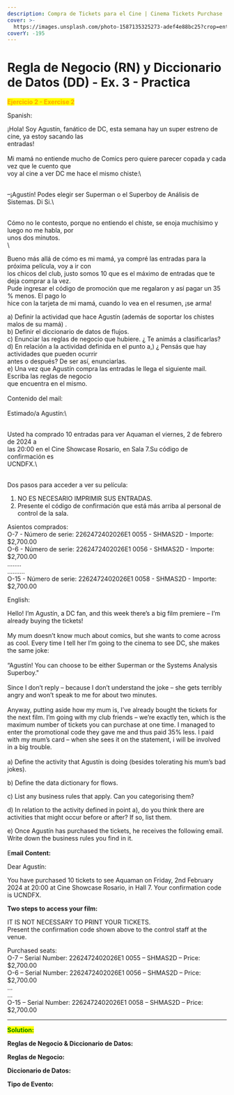 ```yaml
---
description: Compra de Tickets para el Cine | Cinema Tickets Purchase
cover: >-
  https://images.unsplash.com/photo-1587135325273-adef4e88bc25?crop=entropy&cs=srgb&fm=jpg&ixid=M3wxOTcwMjR8MHwxfHNlYXJjaHw0fHxtb3ZpZSUyMHRpY2tldHN8ZW58MHx8fHwxNzQ0MzAwNTU2fDA&ixlib=rb-4.0.3&q=85
coverY: -195
---
```


# Regla de Negocio (RN) y Diccionario de Datos (DD) - Ex. 3 - Practica

<mark style="color:orange;">**Ejercicio 2 - Exercise 2**</mark>

Spanish:

¡Hola! Soy Agustín, fanático de DC, esta semana hay un super estreno de cine, ya estoy sacando las\
entradas!\
\
Mi mamá no entiende mucho de Comics pero quiere parecer copada y cada vez que le cuento que\
voy al cine a ver DC me hace el mismo chiste:\
\
–¡Agustín! Podes elegir ser Superman o el Superboy de Análisis de Sistemas. Di Si.\
\
Cómo no le contesto, porque no entiendo el chiste, se enoja muchísimo y luego no me habla, por\
unos dos minutos.\
\
Bueno más allá de cómo es mi mamá, ya compré las entradas para la próxima película, voy a ir con\
los chicos del club, justo somos 10 que es el máximo de entradas que te deja comprar a la vez.\
Pude ingresar el código de promoción que me regalaron y así pagar un 35 % menos. El pago lo\
hice con la tarjeta de mi mamá, cuando lo vea en el resumen, ¡se arma!

a) Definir la actividad que hace Agustín (además de soportar los chistes malos de su mamá) .\
b) Definir el diccionario de datos de flujos.\
c) Enunciar las reglas de negocio que hubiere. ¿ Te animás a clasificarlas?\
d) En relación a la actividad definida en el punto a,) ¿ Pensás que hay actividades que pueden ocurrir\
antes o después? De ser así, enunciarlas.\
e) Una vez que Agustín compra las entradas le llega el siguiente mail. Escriba las reglas de negocio\
que encuentra en el mismo. \
\
Contenido del mail:\
\
Estimado/a Agustín:\
\
Usted ha comprado 10 entradas para ver Aquaman el viernes, 2 de febrero de 2024 a\
las 20:00 en el Cine Showcase Rosario, en Sala 7.Su código de confirmación es\
UCNDFX.\
\
Dos pasos para acceder a ver su película:

1. NO ES NECESARIO IMPRIMIR SUS ENTRADAS.
2. Presente el código de confirmación que está más arriba al personal de control de la sala.

Asientos comprados:\
O-7 - Número de serie: 2262472402026E1 0055 - SHMAS2D - Importe: $2,700.00\
O-6 - Número de serie: 2262472402026E1 0056 - SHMAS2D - Importe: $2,700.00\
........\
..........\
O-15 - Número de serie: 2262472402026E1 0058 - SHMAS2D - Importe: $2,700.00

English:

Hello! I’m Agustín, a DC fan, and this week there’s a big film premiere – I’m already buying the tickets!\
\
My mum doesn’t know much about comics, but she wants to come across as cool. Every time I tell her I’m going to the cinema to see DC, she makes the same joke:\
\
“Agustín! You can choose to be either Superman or the Systems Analysis Superboy."\
\
Since I don’t reply – because I don’t understand the joke – she gets terribly angry and won’t speak to me for about two minutes.\
\
Anyway, putting aside how my mum is, I’ve already bought the tickets for the next film. I’m going with my club friends – we’re exactly ten, which is the maximum number of tickets you can purchase at one time. I managed to enter the promotional code they gave me and thus paid 35% less. I paid with my mum’s card – when she sees it on the statement, i will be involved in a big trouble. \
\
a) Define the activity that Agustín is doing (besides tolerating his mum’s bad jokes).

b) Define the data dictionary for flows.

c) List any business rules that apply. Can you categorising them?

d) In relation to the activity defined in point a), do you think there are activities that might occur before or after? If so, list them.

e) Once Agustín has purchased the tickets, he receives the following email. Write down the business rules you find in it.\
\
E**mail Content:**

Dear Agustín:

You have purchased 10 tickets to see Aquaman on Friday, 2nd February 2024 at 20:00 at Cine Showcase Rosario, in Hall 7. Your confirmation code is UCNDFX.

**Two steps to access your film:**

IT IS NOT NECESSARY TO PRINT YOUR TICKETS.\
Present the confirmation code shown above to the control staff at the venue.

Purchased seats:\
O-7 – Serial Number: 2262472402026E1 0055 – SHMAS2D – Price: $2,700.00\
O-6 – Serial Number: 2262472402026E1 0056 – SHMAS2D – Price: $2,700.00\
…\
…\
O-15 – Serial Number: 2262472402026E1 0058 – SHMAS2D – Price: $2,700.00

***

<mark style="color:green;">**Solution:**</mark>

**Reglas de Negocio & Diccionario de Datos:**



**Reglas de Negocio:**



**Diccionario de Datos:**



**Tipo de Evento:**&#x20;
